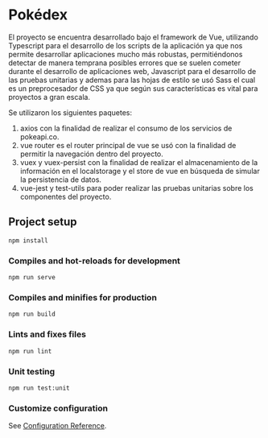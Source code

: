 # Pokédex
El proyecto se encuentra desarrollado bajo el framework de Vue, utilizando Typescript para el desarrollo de los scripts de la aplicación ya que nos permite desarrollar aplicaciones mucho más robustas, permitiéndonos detectar de manera temprana posibles errores que se suelen cometer durante el desarrollo de aplicaciones web, Javascript para el desarrollo de las pruebas unitarias y ademas para las hojas de estilo se usó Sass el cual es un preprocesador de CSS ya que según sus características es vital para proyectos a gran escala.

Se utilizaron los siguientes paquetes:

1. axios con la finalidad de realizar el consumo de los servicios de pokeapi.co.
2. vue router es el router principal de vue se usó con la finalidad de permitir la navegación dentro del proyecto.
3. vuex y vuex-persist con la finalidad de realizar el almacenamiento de la información en el localstorage y el store de vue en búsqueda de simular la persistencia de datos.
4. vue-jest y test-utils para poder realizar las pruebas unitarias sobre los componentes del proyecto.

## Project setup
```
npm install
```

### Compiles and hot-reloads for development
```
npm run serve
```

### Compiles and minifies for production
```
npm run build
```

### Lints and fixes files
```
npm run lint
```

### Unit testing
```
npm run test:unit
```

### Customize configuration
See [Configuration Reference](https://cli.vuejs.org/config/).
